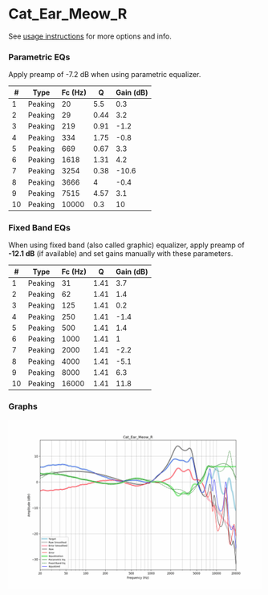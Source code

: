 # Cat_Ear_Meow_R
See [usage instructions](https://github.com/jaakkopasanen/AutoEq#usage) for more options and info.

### Parametric EQs
Apply preamp of -7.2 dB when using parametric equalizer.

|   # | Type    |   Fc (Hz) |    Q |   Gain (dB) |
|-----|---------|-----------|------|-------------|
|   1 | Peaking |        20 | 5.5  |         0.3 |
|   2 | Peaking |        29 | 0.44 |         3.2 |
|   3 | Peaking |       219 | 0.91 |        -1.2 |
|   4 | Peaking |       334 | 1.75 |        -0.8 |
|   5 | Peaking |       669 | 0.67 |         3.3 |
|   6 | Peaking |      1618 | 1.31 |         4.2 |
|   7 | Peaking |      3254 | 0.38 |       -10.6 |
|   8 | Peaking |      3666 | 4    |        -0.4 |
|   9 | Peaking |      7515 | 4.57 |         3.1 |
|  10 | Peaking |     10000 | 0.3  |        10   |

### Fixed Band EQs
When using fixed band (also called graphic) equalizer, apply preamp of **-12.1 dB** (if available) and set gains manually with these parameters.

|   # | Type    |   Fc (Hz) |    Q |   Gain (dB) |
|-----|---------|-----------|------|-------------|
|   1 | Peaking |        31 | 1.41 |         3.7 |
|   2 | Peaking |        62 | 1.41 |         1.4 |
|   3 | Peaking |       125 | 1.41 |         0.2 |
|   4 | Peaking |       250 | 1.41 |        -1.4 |
|   5 | Peaking |       500 | 1.41 |         1.4 |
|   6 | Peaking |      1000 | 1.41 |         1   |
|   7 | Peaking |      2000 | 1.41 |        -2.2 |
|   8 | Peaking |      4000 | 1.41 |        -5.1 |
|   9 | Peaking |      8000 | 1.41 |         6.3 |
|  10 | Peaking |     16000 | 1.41 |        11.8 |

### Graphs
![](./Cat_Ear_Meow_R.png)
